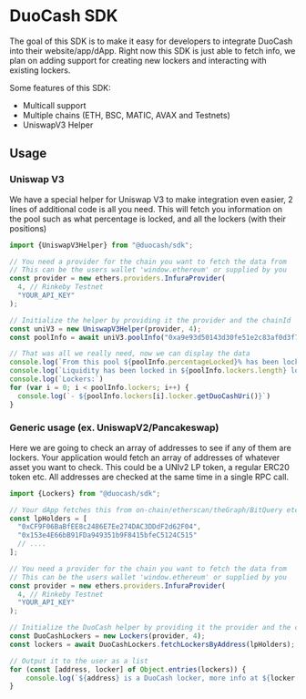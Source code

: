 # DuoCash SDK
The goal of this SDK is to make it easy for developers to integrate DuoCash into their website/app/dApp. 
Right now this SDK is just able to fetch info, we plan on adding support for creating new lockers and interacting with existing lockers.

Some features of this SDK:
- Multicall support
- Multiple chains (ETH, BSC, MATIC, AVAX and Testnets)
- UniswapV3 Helper

## Usage

### Uniswap V3
We have a special helper for Uniswap V3 to make integration even easier, 2 lines of additional code is all you need. This will fetch you information on the pool such as what percentage is locked, and all the lockers (with their positions)
```typescript
import {UniswapV3Helper} from "@duocash/sdk";

// You need a provider for the chain you want to fetch the data from
// This can be the users wallet 'window.ethereum' or supplied by you
const provider = new ethers.providers.InfuraProvider(
  4, // Rinkeby Testnet
  "YOUR_API_KEY"
);

// Initialize the helper by providing it the provider and the chainId
const uniV3 = new UniswapV3Helper(provider, 4);
const poolInfo = await uniV3.poolInfo("0xa9e93d50143d30fe51e2c83af0d3f721c3051475")

// That was all we really need, now we can display the data
console.log(`From this pool ${poolInfo.percentageLocked}% has been locked`)
console.log(`Liquidity has been locked in ${poolInfo.lockers.length} lockers`)
console.log(`Lockers:`)
for (var i = 0; i < poolInfo.lockers; i++) {
  console.log(`- ${poolInfo.lockers[i].locker.getDuoCashUri()}`)
}
```


### Generic usage (ex. UniswapV2/Pancakeswap)
Here we are going to check an array of addresses to see if any of them are lockers. Your application would fetch an array of addresses of whatever asset you want to check. This could be a UNIv2 LP token, a regular ERC20 token etc. All addresses are checked at the same time in a single RPC call.

```typescript
import {Lockers} from "@duocash/sdk";

// Your dApp fetches this from on-chain/etherscan/theGraph/BitQuery etc.
const lpHolders = [
  "0xCF9F06BaBfEE8c2486E7Ee274DAC3DDdF2d62F04",
  "0x153e4E66bB91FDa949351b9F8415bfeC5124C515"
  // ....
];

// You need a provider for the chain you want to fetch the data from
// This can be the users wallet 'window.ethereum' or supplied by you
const provider = new ethers.providers.InfuraProvider(
  4, // Rinkeby Testnet
  "YOUR_API_KEY"
);

// Initialize the DuoCash helper by providing it the provider and the chainId
const DuoCashLockers = new Lockers(provider, 4);
const lockers = await DuoCashLockers.fetchLockersByAddress(lpHolders);

// Output it to the user as a list
for (const [address, locker] of Object.entries(lockers)) {
    console.log(`${address} is a DuoCash locker, more info at ${locker.getDuoCashUri()}`)
}
```
